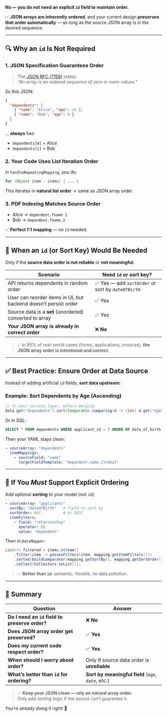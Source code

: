 **No — you do *not* need an explicit `id` field to maintain order.**

✅ **JSON arrays are inherently ordered**, and your current design **preserves that order automatically** — as long as the source JSON array is in the desired sequence.

---

## 🔍 Why an `id` Is **Not Required**

### 1. **JSON Specification Guarantees Order**
> The [JSON RFC (7159)](https://tools.ietf.org/html/rfc7159#section-5) states:  
> _“An array is an ordered sequence of zero or more values.”_

So this JSON:
```json
{
  "dependents": [
    { "name": "Alice", "age": 10 },
    { "name": "Bob", "age": 8 }
  ]
}
```
... **always** has:
- `dependents[0]` = Alice
- `dependents[1]` = Bob

### 2. **Your Code Uses List Iteration Order**
In `handleRepeatingMapping`, you do:
```java
for (Object item : items) { ... }
```
This iterates in **natural list order** → same as JSON array order.

### 3. **PDF Indexing Matches Source Order**
- Alice → `dependent.fname.1`
- Bob → `dependent.fname.2`

✅ **Perfect 1:1 mapping** — no `id` needed.

---

## 🚫 When an `id` (or Sort Key) **Would Be Needed**

Only if the **source data order is not reliable** or **not meaningful**.

| Scenario | Need `id` or sort key? |
|--------|----------------------|
| API returns dependents in random order | ✅ Yes — add `sortOrder` or sort by `dateOfBirth` |
| User can reorder items in UI, but backend doesn’t persist order | ✅ Yes |
| Source data is a **set** (unordered) converted to array | ✅ Yes |
| **Your JSON array is already in correct order** | ❌ **No** |

> 💡 In 95% of real-world cases (forms, applications, invoices), **the JSON array order is intentional and correct**.

---

## ✅ Best Practice: **Ensure Order at Data Source**

Instead of adding artificial `id` fields, **sort data upstream**:

### Example: Sort Dependents by Age (Ascending)
```java
// In your service layer, before merging
data.get("dependents").sort(Comparator.comparing(d -> (int) d.get("age")));
```

Or in SQL:
```sql
SELECT * FROM dependents WHERE applicant_id = ? ORDER BY date_of_birth ASC;
```

Then your YAML stays clean:
```yaml
- sourceArray: "dependents"
  itemMappings:
    - sourceField: "name"
      targetFieldTemplate: "dependent.name.{index}"
```

---

## 🔧 If You *Must* Support Explicit Ordering

Add optional **sorting** to your model (not `id`):

```yaml
- sourceArray: "applicants"
  sortBy: "dateOfBirth"   # field to sort by
  sortOrder: ASC          # or DESC
  itemFilters:
    - field: "relationship"
      operator: EQ
      value: "dependent"
```

Then in `DataMapper`:
```java
List<?> filtered = items.stream()
    .filter(item -> passesFilters(item, mapping.getItemFilters()))
    .sorted(buildComparator(mapping.getSortBy(), mapping.getSortOrder()))
    .collect(Collectors.toList());
```

> ✅ **Better than `id`**: semantic, flexible, no data pollution.

---

## 📌 Summary

| Question | Answer |
|--------|--------|
| **Do I need an `id` field to preserve order?** | ❌ **No** |
| **Does JSON array order get preserved?** | ✅ **Yes** |
| **Does my current code respect order?** | ✅ **Yes** |
| **When should I worry about order?** | Only if source data order is **unreliable** |
| **What’s better than `id` for ordering?** | **Sort by meaningful field** (`age`, `date`, etc.) |

> ✅ **Keep your JSON clean — rely on natural array order.**  
> Only add sorting logic if the source can’t guarantee it.

You’re already doing it right! 🎯